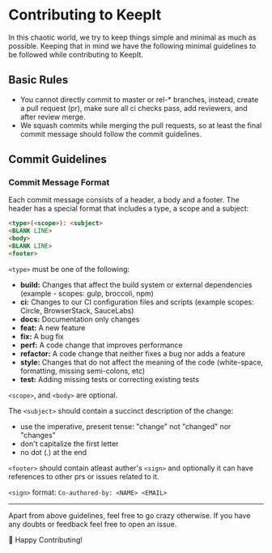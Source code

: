 # Contributing to KeepIt

In this chaotic world, we try to keep things simple and minimal as much as possible. Keeping that in mind we have the following minimal guidelines to be followed while contributing to KeepIt.

## Basic Rules
- You cannot directly commit to master or rel-* branches, instead, create a pull request (pr), make sure all ci checks pass, add reviewers, and after review merge.
- We squash commits while merging the pull requests, so at least the final commit message should follow the commit guidelines.

## Commit Guidelines

### Commit Message Format
Each commit message consists of a header, a body and a footer. The header has a special format that includes a type, a scope and a subject:

```md
<type>(<scope>): <subject>
<BLANK LINE>
<body>
<BLANK LINE>
<footer>
```
`<type>` must be one of the following:

- **build:** Changes that affect the build system or external dependencies (example - scopes: gulp, broccoli, npm)
- **ci:** Changes to our CI configuration files and scripts (example scopes: Circle,  BrowserStack, SauceLabs)
- **docs:** Documentation only changes
- **feat:** A new feature
- **fix:** A bug fix
- **perf:** A code change that improves performance
- **refactor:** A code change that neither fixes a bug nor adds a feature
- **style:** Changes that do not affect the meaning of the code (white-space, formatting, missing semi-colons, etc)
- **test:** Adding missing tests or correcting existing tests

`<scope>`, and `<body>` are optional.

The `<subject>` should contain a succinct description of the change:
- use the imperative, present tense: "change" not "changed" nor "changes"
- don't capitalize the first letter
- no dot (.) at the end

`<footer>` should contain atleast auther's `<sign>` and optionally it can have references to other prs or issues related to it.

`<sign>` format: `Co-authored-by: <NAME> <EMAIL>`

---

Apart from above guidelines, feel free to go crazy otherwise. If you have any doubts or feedback feel free to open an issue.

🍻 Happy Contributing!
